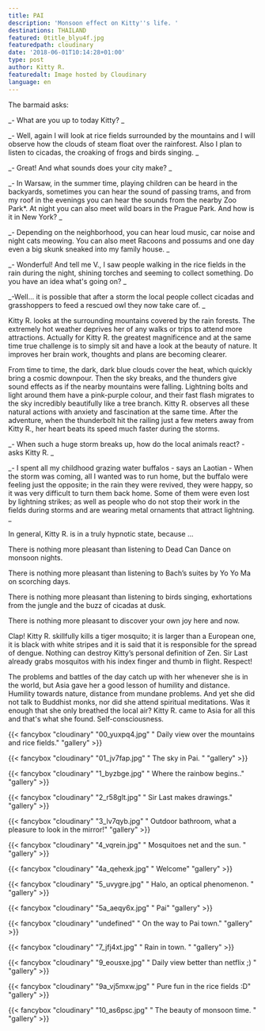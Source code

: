 ```yaml
---
title: PAI
description: 'Monsoon effect on Kitty''s life. '
destinations: THAILAND
featured: 0title_blyu4f.jpg
featuredpath: cloudinary
date: '2018-06-01T10:14:28+01:00'
type: post
author: Kitty R.
featuredalt: Image hosted by Cloudinary
language: en
---
```

The barmaid asks:

_\- What are you up to today Kitty?
_

_\- Well, again I will look at rice fields surrounded by the mountains and I will observe how the clouds of steam float over the rainforest. Also I plan to listen to cicadas, the croaking of frogs and birds singing.
_

_\- Great! And what sounds does your city make?
_

_\- In Warsaw, in the summer time, playing children can be heard in the backyards, sometimes you can hear the sound of passing trams, and from my roof in the evenings you can hear the sounds from the nearby Zoo Park*. At night you can also meet wild boars in the Prague Park. And how is it in New York?
_

_\- Depending on the neighborhood, you can hear loud music, car noise and night cats meowing. You can also meet Racoons and possums and one day even a big skunk sneaked into my family house.
_

_\- Wonderful! And tell me V., I saw people walking in the rice fields in the rain during the night, shining torches and seeming to collect something. Do you have an idea what's going on? 
_

_\-Well... it is possible that after a storm the local people collect cicadas and grasshoppers to feed a rescued owl they now take care of.
_

Kitty R. looks at the surrounding mountains covered by the rain forests. The extremely hot weather deprives her of any walks or trips to attend more attractions. Actually for Kitty R. the greatest magnificence and at the same time true challenge is to simply sit and have a look at the beauty of nature. It improves her brain work, thoughts and plans are becoming clearer. 

From time to time, the dark, dark blue clouds cover the heat, which quickly bring a cosmic downpour. Then the sky breaks, and the thunders give sound effects as if the nearby mountains were falling. Lightning bolts and light around them have a pink-purple colour, and their fast flash migrates to the sky incredibly beautifully like a tree branch. Kitty R. observes all these natural actions with anxiety and fascination at the same time. After the adventure, when the thunderbolt hit the railing just a few meters away from Kitty R., her heart beats its speed much faster during the storms. 

_\- When such a huge storm breaks up, how do the local animals react? - asks Kitty R.
_

_\- I spent all my childhood grazing water buffalos - says an Laotian - When the storm was coming, all I wanted was to run home, but the buffalo were feeling just the opposite; in the rain they were revived, they were happy, so it was very difficult to turn them back home. Some of them were even lost by lightning strikes; as well as people who do not stop their work in the fields during storms and are wearing metal ornaments that attract lightning.
_

In general, Kitty R. is in a truly hypnotic state, because ...

There is nothing more pleasant than listening to Dead Can Dance on monsoon nights.

There is nothing more pleasant than listening to Bach’s suites by Yo Yo Ma on scorching days.

There is nothing more pleasant than listening to birds singing, exhortations from the jungle and the buzz of cicadas at dusk.

There is nothing more pleasant to discover your own joy here and now.

Clap! Kitty R. skillfully kills a tiger mosquito; it is larger than a European one, it is black with white stripes and it is said that it is responsible for the spread of dengue. Nothing can destroy Kitty’s personal definition of Zen. Sir Last already grabs mosquitos with his index finger and thumb in flight. Respect!

The problems and battles of the day catch up with her whenever she is in the world, but Asia gave her a good lesson of humility and distance. Humility towards nature, distance from mundane problems. And yet she did not talk to Buddhist monks, nor did she attend spiritual meditations. Was it enough that she only breathed the local air? Kitty R. came to Asia for all this and that's what she found. Self-consciousness.



{{< fancybox "cloudinary" "00_yuxpq4.jpg" " Daily view over the mountains and rice fields." "gallery" >}}

{{< fancybox "cloudinary" "01_jv7fap.jpg" " The sky in Pai. " "gallery" >}}

{{< fancybox "cloudinary" "1_byzbge.jpg" " Where the rainbow begins.." "gallery" >}}

{{< fancybox "cloudinary" "2_r58glt.jpg" " Sir Last makes drawings." "gallery" >}}

{{< fancybox "cloudinary" "3_lv7qyb.jpg" " Outdoor bathroom, what a pleasure to look in the mirror!" "gallery" >}}

{{< fancybox "cloudinary" "4_vqrein.jpg" " Mosquitoes net and the sun. " "gallery" >}}

{{< fancybox "cloudinary" "4a_qehexk.jpg" " Welcome" "gallery" >}}

{{< fancybox "cloudinary" "5_uvygre.jpg" " Halo, an optical phenomenon. " "gallery" >}}

{{< fancybox "cloudinary" "5a_aeqy6x.jpg" " Pai" "gallery" >}}

{{< fancybox "cloudinary" "undefined" " On the way to Pai town." "gallery" >}}

{{< fancybox "cloudinary" "7_jfj4xt.jpg" " Rain in town. " "gallery" >}}

{{< fancybox "cloudinary" "9_eousxe.jpg" " Daily view better than netflix ;) " "gallery" >}}

{{< fancybox "cloudinary" "9a_vj5mxw.jpg" " Pure fun in the rice fields :D" "gallery" >}}

{{< fancybox "cloudinary" "10_as6psc.jpg" " The beauty of monsoon time. " "gallery" >}}
